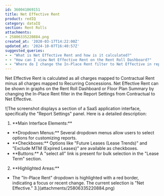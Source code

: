 ```yaml
---
id: 360041069151
title: Net Effective Rent
product: redIQ
category: dataIQ
section: Rent Rolls
attachments:
- 25806335220884.png
created_at: '2020-03-17T14:22:00Z'
updated_at: '2024-10-07T16:40:57Z'
suggested_queries:
- - "What is Net Effective Rent and how is it calculated?"
- - "How can I view Net Effective Rent on the Rent Roll Dashboard?"
- - "Where do I change the In-Place Rent filter to Net Effective in report settings?"
---
```

Net Effective Rent is calculated as all charges mapped to Contractual Rent minus all charges mapped to Recurring Concessions. Net Effective Rent can be shown in graphs on the Rent Roll Dashboard or Floor Plan Summary by changing the In-Place Rent filter in the Report Settings from Contractual to Net Effective.

![The screenshot displays a section of a SaaS application interface, specifically the "Report Settings" panel. Here is a detailed description:
1. \*\*Main Interface Elements:\*\*
- \*\*Dropdown Menus:\*\* Several dropdown menus allow users to select options for customizing reports.
- \*\*Checkboxes:\*\* Options like "Future Leases (Lease Trends)" and "Exclude MTM (Expired Leases)" are available as checkboxes.
- \*\*Buttons:\*\* A "select all" link is present for bulk selection in the "Lease Term" section.
2. \*\*Highlighted Areas:\*\*
- The "In-Place Rent" dropdown is highlighted with a red border, indicating a focus or recent change. The current selection is "Net Effective."
3.](attachments/25806335220884.png)